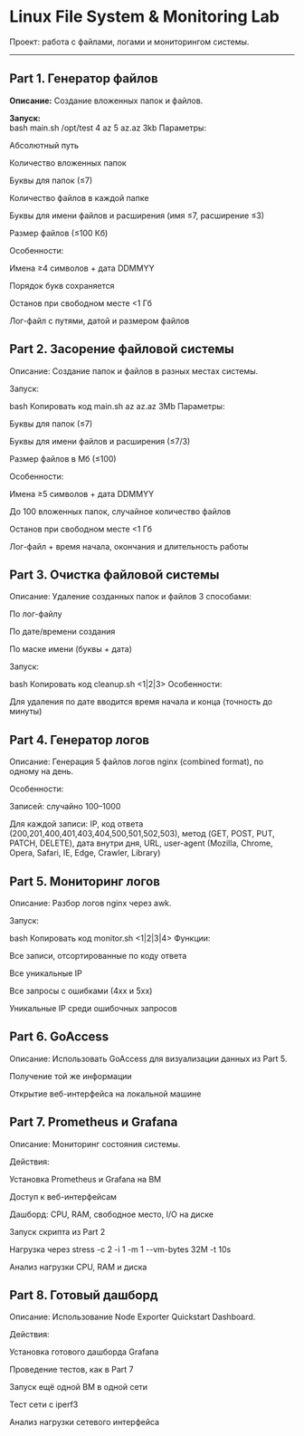 # Linux File System & Monitoring Lab

Проект: работа с файлами, логами и мониторингом системы.

---

## Part 1. Генератор файлов
**Описание:** Создание вложенных папок и файлов.

**Запуск:**  
bash
main.sh /opt/test 4 az 5 az.az 3kb
Параметры:

Абсолютный путь

Количество вложенных папок

Буквы для папок (≤7)

Количество файлов в каждой папке

Буквы для имени файлов и расширения (имя ≤7, расширение ≤3)

Размер файлов (≤100 Кб)

Особенности:

Имена ≥4 символов + дата DDMMYY

Порядок букв сохраняется

Останов при свободном месте <1 Гб

Лог-файл с путями, датой и размером файлов

## Part 2. Засорение файловой системы
Описание: Создание папок и файлов в разных местах системы.

Запуск:

bash
Копировать код
main.sh az az.az 3Mb
Параметры:

Буквы для папок (≤7)

Буквы для имени файлов и расширения (≤7/3)

Размер файлов в Мб (≤100)

Особенности:

Имена ≥5 символов + дата DDMMYY

До 100 вложенных папок, случайное количество файлов

Останов при свободном месте <1 Гб

Лог-файл + время начала, окончания и длительность работы

## Part 3. Очистка файловой системы
Описание: Удаление созданных папок и файлов 3 способами:

По лог-файлу

По дате/времени создания

По маске имени (буквы + дата)

Запуск:

bash
Копировать код
cleanup.sh <1|2|3>
Особенности:

Для удаления по дате вводится время начала и конца (точность до минуты)

## Part 4. Генератор логов
Описание: Генерация 5 файлов логов nginx (combined format), по одному на день.

Особенности:

Записей: случайно 100–1000

Для каждой записи: IP, код ответа (200,201,400,401,403,404,500,501,502,503), метод (GET, POST, PUT, PATCH, DELETE), дата внутри дня, URL, user-agent (Mozilla, Chrome, Opera, Safari, IE, Edge, Crawler, Library)

## Part 5. Мониторинг логов
Описание: Разбор логов nginx через awk.

Запуск:

bash
Копировать код
monitor.sh <1|2|3|4>
Функции:

Все записи, отсортированные по коду ответа

Все уникальные IP

Все запросы с ошибками (4xx и 5xx)

Уникальные IP среди ошибочных запросов

## Part 6. GoAccess
Описание: Использовать GoAccess для визуализации данных из Part 5.

Получение той же информации

Открытие веб-интерфейса на локальной машине

## Part 7. Prometheus и Grafana
Описание: Мониторинг состояния системы.

Действия:

Установка Prometheus и Grafana на ВМ

Доступ к веб-интерфейсам

Дашборд: CPU, RAM, свободное место, I/O на диске

Запуск скрипта из Part 2

Нагрузка через stress -c 2 -i 1 -m 1 --vm-bytes 32M -t 10s

Анализ нагрузки CPU, RAM и диска

## Part 8. Готовый дашборд
Описание: Использование Node Exporter Quickstart Dashboard.

Действия:

Установка готового дашборда Grafana

Проведение тестов, как в Part 7

Запуск ещё одной ВМ в одной сети

Тест сети с iperf3

Анализ нагрузки сетевого интерфейса

